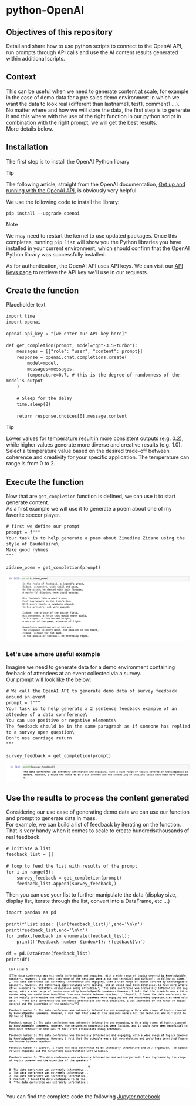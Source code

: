 # python-OpenAI

## Objectives of this repository
Detail and share how to use python scripts to connect to the OpenAI API, run prompts through API calls and use the AI content results generated within additional scripts.

## Context
This can be useful when we need to generate content at scale, for example in the case of demo data for a pre sales demo environment in which we want the data to look real (different than lastname1, test1, comment1 ...).\
No matter where and how we will store the data, the first step is to generate it and this where with the use of the right function in our python script in combination with the right prompt, we will get the best results.\
More details below.

## Installation
The first step is to install the OpenAI Python library
> [!TIP]
> The following article, straight from the OpenAI documentation, [Get up and running with the OpenAI API](https://platform.openai.com/docs/quickstart?context=python), is obviously very helpful.

We use the following code to install the library:
```
pip install --upgrade openai
```
> [!NOTE]
> We may need to restart the kernel to use updated packages.
> Once this completes, running `pip list` will show you the Python libraries you have installed in your current environment, which should confirm that the OpenAI Python library was successfully installed.

As for authentication, the OpenAI API uses API keys. We can visit our [API Keys page](https://platform.openai.com/account/api-keys) to retrieve the API key we'll use in our requests.

## Create the function
Placeholder text
```
import time
import openai

openai.api_key = "[we enter our API key here]"

def get_completion(prompt, model="gpt-3.5-turbo"):
    messages = [{"role": "user", "content": prompt}]
    response = openai.chat.completions.create(
        model=model,
        messages=messages,
        temperature=0.7, # this is the degree of randomness of the model's output
    )

    # Sleep for the delay
    time.sleep(2)
    
    return response.choices[0].message.content
```

>[!TIP]
>Lower values for temperature result in more consistent outputs (e.g. 0.2), while higher values generate more diverse and creative results (e.g. 1.0). Select a temperature value based on the desired trade-off between coherence and creativity for your specific application. The temperature can range is from 0 to 2.
  
## Execute the function
Now that are `get_completion` function is defined, we can use it to start generate content.\
As a first example we will use it to generate a poem about one of my favorite soccer player.
```
# first we define our prompt
prompt = f"""
Your task is to help generate a poem about Zinedine Zidane using the style of Baudelaire\
Make good ryhmes
"""

zidane_poem = get_completion(prompt)
```
![Screenshot - Print zidane poem](https://github.com/mboss10/python-OpenAI/blob/main/zidane_poem.png)
  
### Let's use a more useful example

Imagine we need to generate data for a demo environment containing feeback of attendees at an event collected via a survey.\
Our prompt will look like the below:
```
# We call the OpenAI API to generate demo data of survey feedback around an event
prompt = f"""
Your task is to help generate a 2 sentence feedback example of an attendee of a data connference\
You can use positive or negative elements\
The feedback should be in the same paragraph as if someone has replied to a survey open question\
Don't use carriage return
"""

survey_feedback = get_completion(prompt)
```

![Print survey feedback](https://github.com/mboss10/python-OpenAI/blob/main/print(survey_feedback).png)


## Use the results to process the content generated
Considering our use case of generating demo data we can use our function and prompt to generate data in mass.\
For example, we can build a list of feedback by iterating on the function. That is very handy when it comes to scale to create hundreds/thousands of real feedback.

```
# initiate a list
feedback_list = []

# loop to feed the list with results of the prompt
for i in range(5):
    survey_feedback = get_completion(prompt)
    feedback_list.append(survey_feedback,)
```
Then you can use your list to further manipulate the data (display size, display list, iterate through the list, convert into a DataFrame, etc ...)
```
import pandas as pd

print(f'List size: {len(feedback_list)}',end='\n\n')
print(feedback_list,end='\n\n')
for index,feedback in enumerate(feedback_list):
    print(f'Feedback number {index+1}: {feedback}\n')

df = pd.DataFrame(feedback_list)
print(df)
```
![Results feedback list](https://github.com/mboss10/python-OpenAI/blob/main/Results%20feedback%20list.png)

You can find the complete code the following [Jupyter notebook](https://github.com/mboss10/python-OpenAI/blob/main/OpenAI_API.ipynb)
